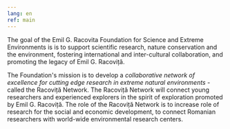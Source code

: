 ```yaml
---
lang: en
ref: main
---
```


The goal of the Emil G. Racovita Foundation for Science and Extreme Environments is is to support
scientific research, nature conservation and the environment, fostering international and
inter-cultural collaboration, and promoting the legacy of Emil G. Racoviță.

The Foundation's mission is to develop a _collaborative network of excellence for cutting edge
research in extreme natural environments_ - called the Racoviță Network. The Racoviță Network will
connect young researchers and experienced explorers in the spirit of exploration promoted by Emil
G. Racoviță. The role of the Racoviță Network is to increase role of research for the social and
economic development, to connect Romanian researchers with world-wide environmental research
centers.
